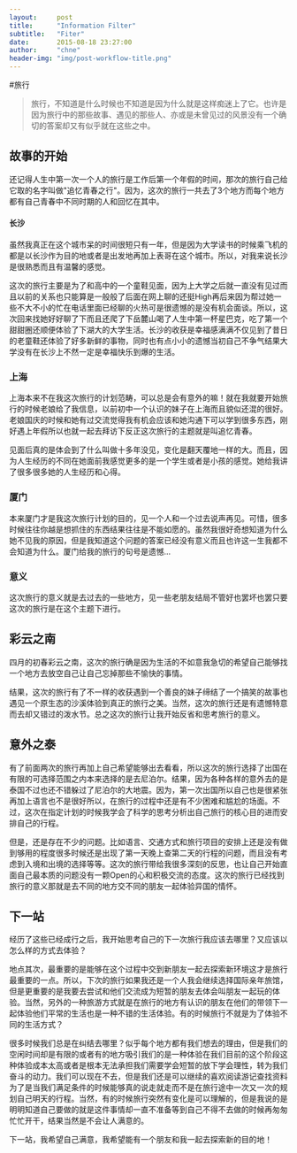 ```yaml
---
layout:     post
title:      "Information Filter"
subtitle:   "Fiter"
date:       2015-08-18 23:27:00
author:     "chne"
header-img: "img/post-workflow-title.png"
---
```


#旅行

>  旅行，不知道是什么时候也不知道是因为什么就是这样痴迷上了它。也许是因为旅行中的那些故事、遇见的那些人、亦或是未曾见过的风景没有一个确切的答案却又有似乎就在这些之中。

## 故事的开始

还记得人生中第一次一个人的旅行是工作后第一个年假的时间，那次的旅行自己给它取的名字叫做"追忆青春之行"。因为，这次的旅行一共去了3个地方而每个地方都有自己青春中不同时期的人和回忆在其中。

#### 长沙
虽然我真正在这个城市呆的时间很短只有一年，但是因为大学读书的时候乘飞机的都是以长沙作为目的地或者是出发地再加上表哥在这个城市。所以，对我来说长沙是很熟悉而且有温馨的感觉。

这次的旅行主要是为了和高中的一个童鞋见面，因为上大学之后就一直没有见过而且以前的关系也只能算是一般般了后面在网上聊的还挺High再后来因为帮过她一些不大不小的忙在电话里面已经聊的火热可是很遗憾的是没有机会面谈。所以，这次回来找她好好聊了下而且还爬了下岳麓山喝了人生中第一杯星巴克，吃了第一个甜甜圈还顺便体验了下湖大的大学生活。长沙的收获是幸福感满满不仅见到了昔日的老童鞋还体验了好多新鲜的事物，同时也有点小小的遗憾当初自己不争气结果大学没有在长沙上不然一定是幸福快乐到爆的生活。

### 上海
上海本来不在我这次旅行的计划范畴，可以总是会有意外的嘛！就在我就要开始旅行的时候老娘给了我信息，以前初中一个认识的妹子在上海而且貌似还混的很好。老娘国庆的时候和她有过交流觉得我有机会应该和她沟通下可以学到很多东西，刚好遇上年假所以也就一起去拜访下反正这次旅行的主题就是叫追忆青春。

见面后真的是体会到了什么叫做十多年没见，变化是翻天覆地一样的大。而且，因为人生经历的不同在她面前我感觉更多的是一个学生或者是小孩的感觉。她给我讲了很多很多她的人生经历和心得。


### 厦门
本来厦门才是我这次旅行计划的目的，见一个人和一个过去说声再见。可惜，很多时候往往你越是想抓住的东西结果往往是不能如愿的。虽然我很好奇想知道为什么她不见我的原因，但是我知道这个问题的答案已经没有意义而且也许这一生我都不会知道为什么。厦门给我的旅行的句号是遗憾...

### 意义
这次旅行的意义就是去过去的一些地方，见一些老朋友结局不管好也罢坏也罢只要这次的旅行是在这个主题下进行。


## 彩云之南
四月的初春彩云之南，这次的旅行确是因为生活的不如意我急切的希望自己能够找一个地方去放空自己让自己忘掉那些不愉快的事情。

结果，这次的旅行有了不一样的收获遇到一个善良的妹子缔结了一个搞笑的故事也遇见一个原生态的沙溪体验到真正的旅行之美。当然，这次的旅行还是有遗憾特意而去却又错过的泼水节。总之这次的旅行让我开始反省和思考旅行的意义。

## 意外之泰
有了前面两次的旅行再加上自己希望能够出去看看，所以这次的旅行选择了出国在有限的可选择范围之内本来选择的是去尼泊尔。结果，因为各种各样的意外去的是泰国不过也还不错躲过了尼泊尔的大地震。因为，第一次出国所以自己也是很紧张再加上语言也不是很好所以，在旅行的过程中还是有不少困难和尴尬的场面。不过，这次在指定计划的时候我学会了科学的思考分析出自己旅行的核心目的进而安排自己的行程。

但是，还是存在不少的问题。比如语言、交通方式和旅行项目的安排上还是没有做到够用的程度很多时候还是出现了第一天晚上查第二天的行程的问题，而且没有考虑到入境和出境的选择等等。这次的旅行带给我很多深刻的反思，也让自己开始直面自己最本质的问题没有一颗Open的心和积极交流的态度。这次的旅行已经找到旅行的意义那就是去不同的地方交不同的朋友一起体验异国的情怀。

## 下一站
经历了这些已经成行之后，我开始思考自己的下一次旅行我应该去哪里？又应该以怎么样的方式去体验？

地点其次，最重要的是能够在这个过程中交到新朋友一起去探索新环境这才是旅行最重要的一点。所以，下次的旅行如果我还是一个人我会继续选择国际亲年旅馆，但是更重要的是我要去尝试和他们交流成为短暂的朋友去体会叫朋友一起玩的体验。当然，另外的一种旅游方式就是在旅行的地方有认识的朋友在他们的带领下一起体验他们平常的生活也是一种不错的生活体验。有的时候旅行不就是为了体验不同的生活方式？


很多时候我们总是在纠结去哪里？似乎每个地方都有我们想去的理由，但是我们的空闲时间却是有限的或者有的地方吸引我们的是一种体验在我们目前的这个阶段这种体验成本太高或者是根本无法承担我们需要学会短暂的放下学会理性，转为我们奋斗的动力。我们可以现在不去，但是我们还是可以继续的喜欢阅读游记查找资料为了是当我们满足条件的时候能够真的说走就走而不是在旅行途中一次又一次的规划自己明天的行程。当然，有的时候旅行突然有变化是可以理解的，但是我说的是明明知道自己要做的就是这件事情却一直不准备等到自己不得不去做的时候再匆匆忙忙开干，结果当然是不会让人满意的。

下一站，我希望自己满意，我希望能有一个朋友和我一起去探索新的目的地！